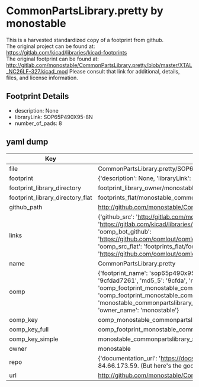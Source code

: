 # CommonPartsLibrary.pretty by monostable  
This is a harvested standardized copy of a footprint from github.  
The original project can be found at:  
https://gitlab.com/kicad/libraries/kicad-footprints  
The original footprint can be found at:
http://gitlab.com/monostable/CommonPartsLibrary.pretty/blob/master/XTAL_NC26LF-327.kicad_mod
Please consult that link for additional, details, files, and license information.  
## Footprint Details
* description: None  
* libraryLink: SOP65P490X95-8N  
* number_of_pads: 8  
## yaml dump  
| Key | Value |  
| --- | --- |  
| file | CommonPartsLibrary.pretty/SOP65P490X95-8N.kicad_mod |  
| footprint | {'description': None, 'libraryLink': 'SOP65P490X95-8N', 'number_of_pads': 8} |  
| footprint_library_directory | footprint_library_owner/monostable_CommonPartsLibrary.pretty |  
| footprint_library_directory_flat | footprints_flat/monostable_commonpartslibrary_sop65p490x95_8n/working |  
| github_path | http://github.com/monostable/CommonPartsLibrary.pretty/blob/master/SOP65P490X95-8N.kicad_mod |  
| links | {'github_src': 'http://gitlab.com/monostable/CommonPartsLibrary.pretty/blob/master/XTAL_NC26LF-327.kicad_mod', 'github_src_repo': 'https://gitlab.com/kicad/libraries/kicad-footprints', 'oomp_bot': 'footprints/monostable_commonpartslibrary_sop65p490x95_8n/working', 'oomp_bot_github': 'https://github.com/oomlout/oomlout_oomp_footprint_bot/tree/main/footprints/monostable_commonpartslibrary_sop65p490x95_8n/working', 'oomp_src_flat': 'footprints_flat/footprints_flat/monostable_commonpartslibrary_sop65p490x95_8n/working', 'oomp_src_flat_github': 'https://github.com/oomlout/oomlout_oomp_footprint_src/tree/main/footprints_flat/monostable_commonpartslibrary_sop65p490x95_8n/working'} |  
| name | CommonPartsLibrary.pretty |  
| oomp | {'footprint_name': 'sop65p490x95_8n', 'library_name': 'commonpartslibrary', 'md5': '9cfdad726100c427b072ca4700d934ff', 'md5_10': '9cfdad7261', 'md5_5': '9cfda', 'md5_6': '9cfdad', 'oomp_key': 'oomp_monostable_commonpartslibrary_sop65p490x95_8n', 'oomp_key_extra': 'oomp_footprint_monostable_commonpartslibrary_sop65p490x95_8n', 'oomp_key_full': 'oomp_footprint_monostable_commonpartslibrary_sop65p490x95_8n_9cfdad', 'oomp_key_simple': 'monostable_commonpartslibrary_sop65p490x95_8n', 'original_filename': 'CommonPartsLibrary.pretty/SOP65P490X95-8N.kicad_mod', 'owner_name': 'monostable'} |  
| oomp_key | oomp_monostable_commonpartslibrary_sop65p490x95_8n |  
| oomp_key_full | oomp_footprint_monostable_commonpartslibrary_sop65p490x95_8n |  
| oomp_key_simple | monostable_commonpartslibrary_sop65p490x95_8n |  
| owner | monostable |  
| repo | {'documentation_url': 'https://docs.github.com/rest/overview/resources-in-the-rest-api#rate-limiting', 'message': "API rate limit exceeded for 84.66.173.59. (But here's the good news: Authenticated requests get a higher rate limit. Check out the documentation for more details.)"} |  
| url | http://github.com/monostable/CommonPartsLibrary.pretty |  

